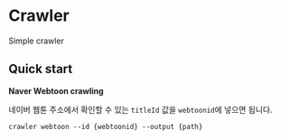 # Crawler

Simple crawler

## Quick start

**Naver Webtoon crawling**

네이버 웹툰 주소에서 확인할 수 있는 `titleId` 값을 `webtoonid`에 넣으면 됩니다.

```
crawler webtoon --id {webtoonid} --output {path}
```
